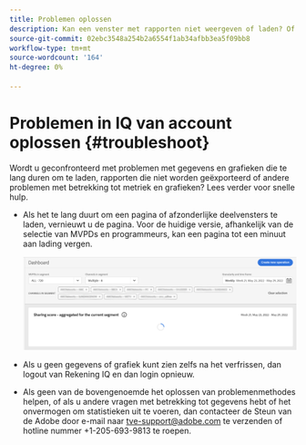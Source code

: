 ```yaml
---
title: Problemen oplossen
description: Kan een venster met rapporten niet weergeven of laden? Of kan een rapport niet exporteren? Begrijp hoe te om de algemeen ondervonden kwesties in het product op te lossen.
source-git-commit: 02ebc3548a254b2a6554f1ab34afbb3ea5f09bb8
workflow-type: tm+mt
source-wordcount: '164'
ht-degree: 0%

---
```


# Problemen in IQ van account oplossen {#troubleshoot}

Wordt u geconfronteerd met problemen met gegevens en grafieken die te lang duren om te laden, rapporten die niet worden geëxporteerd of andere problemen met betrekking tot metriek en grafieken? Lees verder voor snelle hulp.

* Als het te lang duurt om een pagina of afzonderlijke deelvensters te laden, vernieuwt u de pagina. Voor de huidige versie, afhankelijk van de selectie van MVPDs en programmeurs, kan een pagina tot een minuut aan lading vergen.

  ![](assets/troubleshoot.png)

* Als u geen gegevens of grafiek kunt zien zelfs na het verfrissen, dan logout van Rekening IQ en dan login opnieuw.

* Als geen van de bovengenoemde het oplossen van problemenmethodes helpen, of als u andere vragen met betrekking tot gegevens hebt of het onvermogen om statistieken uit te voeren, dan contacteer de Steun van de Adobe door e-mail naar tve-support@adobe.com te verzenden of hotline nummer +1-205-693-9813 te roepen.
